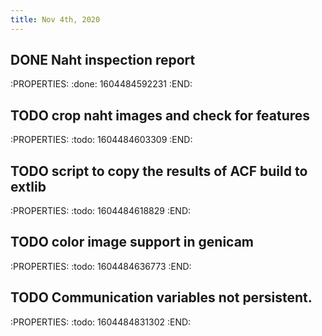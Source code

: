 ```yaml
---
title: Nov 4th, 2020
---
```


## DONE Naht inspection report
:PROPERTIES:
:done: 1604484592231
:END:
## TODO crop naht images and check for features
:PROPERTIES:
:todo: 1604484603309
:END:
## TODO script to copy the results of ACF build to extlib
:PROPERTIES:
:todo: 1604484618829
:END:
## TODO color image support in genicam
:PROPERTIES:
:todo: 1604484636773
:END:
## TODO Communication variables not persistent.
:PROPERTIES:
:todo: 1604484831302
:END:
##
